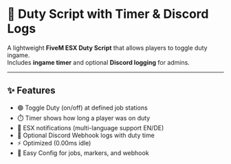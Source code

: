 # 🚓 Duty Script with Timer & Discord Logs

A lightweight **FiveM ESX Duty Script** that allows players to toggle duty ingame.  
Includes **ingame timer** and optional **Discord logging** for admins.  

---

## ✨ Features
- 🟢 Toggle Duty (on/off) at defined job stations
- ⏱️ Timer shows how long a player was on duty
- 🔔 ESX notifications (multi-language support EN/DE)
- 📡 Optional Discord Webhook logs with duty time
- ⚡ Optimized (0.00ms idle)
- 🔑 Easy Config for jobs, markers, and webhook
